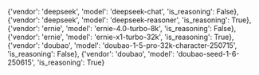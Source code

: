   {'vendor': 'deepseek', 'model': 'deepseek-chat', 'is_reasoning': False},
    {'vendor': 'deepseek', 'model': 'deepseek-reasoner', 'is_reasoning': True},
    {'vendor': 'ernie', 'model': 'ernie-4.0-turbo-8k', 'is_reasoning': False},
    {'vendor': 'ernie', 'model': 'ernie-x1-turbo-32k', 'is_reasoning': True},
    {'vendor': 'doubao', 'model': 'doubao-1-5-pro-32k-character-250715', 'is_reasoning': False},
    {'vendor': 'doubao', 'model': 'doubao-seed-1-6-250615', 'is_reasoning': True}